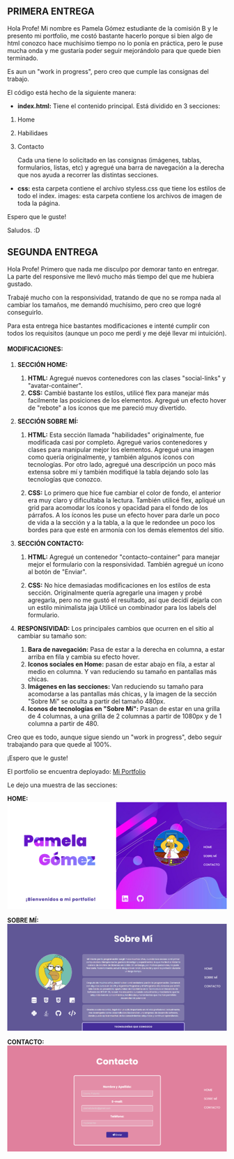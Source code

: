 ## PRIMERA ENTREGA

Hola Profe! Mi nombre es Pamela Gómez estudiante de la comisión B y le presento mi portfolio, me costó bastante hacerlo porque si bien algo de html conozco
hace muchísimo tiempo no lo ponía en práctica, pero le puse mucha onda y me gustaría poder seguir mejorándolo para que quede bien terminado.

Es aun un "work in progress", pero creo que cumple las consignas del trabajo.

El código está hecho de la siguiente manera:
- **index.html:** Tiene el contenido principal. Está dividido en 3 secciones: 
1. Home
2. Habilidaes
3. Contacto

    Cada una tiene lo solicitado en las consignas (imágenes, tablas, formularios, listas, etc) y agregué una barra de navegación a la derecha que nos ayuda a recorrer las distintas secciones.
- **css:** esta carpeta contiene el archivo styless.css que tiene los estilos de todo el index.
images: esta carpeta contiene los archivos de imagen de toda la página.

Espero que le guste!

Saludos. :D

## SEGUNDA ENTREGA

Hola Profe! Primero que nada me disculpo por demorar tanto en entregar.  La parte del responsive me llevó mucho más tiempo del que me hubiera gustado.

Trabajé mucho con la responsividad, tratando de que no se rompa nada al cambiar los tamaños, me demandó muchísimo, pero creo que logré conseguirlo. 

Para esta entrega hice bastantes modificaciones e intenté cumplir con todos los requisitos (aunque un poco me perdí y me dejé llevar mi intuición).

#### MODIFICACIONES:

1. **SECCIÓN HOME:** 
    1. **HTML:** Agregué nuevos contenedores con las clases "social-links" y "avatar-container".
    2. **CSS:** Cambié bastante los estilos, utilicé flex para manejar más facilmente las posiciones de los elementos.  Agregué un efecto hover de "rebote" a los íconos que me pareció muy divertido.

2. **SECCIÓN SOBRE MÍ:**

    1. **HTML:** Esta sección llamada "habilidades" originalmente, fue modificada casi por completo.  Agregué varios contenedores y clases para manipular mejor los elementos.  Agregué una imagen como quería originalmente, y también algunos íconos con tecnologías.  Por otro lado, agregué una descripción un poco más extensa sobre mí y también modifiqué la tabla dejando solo las tecnologías que conozco.

    2. **CSS:** Lo primero que hice fue cambiar el color de fondo, el anterior era muy claro y dificultaba la lectura. También utilicé flex, apliqué un grid para acomodar los íconos y opacidad para el fondo de los párrafos.  A los íconos les puse un efecto hover para darle un poco de vida a la sección y a la tabla, a la que le redondee un poco los bordes para que esté en armonía con los demás elementos del sitio.

3. **SECCIÓN CONTACTO:**

    1. **HTML:** Agregué un contenedor "contacto-container" para manejar mejor el formulario con la responsividad.  También agregué un ícono al botón de "Enviar".

    2. **CSS:** No hice demasiadas modificaciones en los estilos de esta sección.  Originalmente quería agregarle una imagen y probé agregarla, pero no me gustó el resultado, así que decidí dejarla con un estilo minimalista jaja  Utilicé un combinador para los labels del formulario.

4. **RESPONSIVIDAD:**  Los principales cambios que ocurren en el sitio al cambiar su tamaño son:

    1. **Bara de navegación:** Pasa de estar a la derecha en columna, a estar arriba en fila y cambia su efecto hover.
    2. **Iconos sociales en Home:** pasan de estar abajo en fila, a estar al medio en columna.  Y van reduciendo su tamaño en pantallas más chicas.
    3. **Imágenes en las secciones:** Van reduciendo su tamaño para acomodarse a las pantallas más chicas, y la imagen de la sección "Sobre Mí" se oculta a partir del tamaño 480px.
    4. **Iconos de tecnologías en "Sobre Mí":** Pasan de estar en una grilla de 4 columnas, a una grilla de 2 columnas a partir de 1080px y de 1 columna a partir de 480.

Creo que es todo, aunque sigue siendo un "work in progress", debo seguir trabajando para que quede al 100%.

¡Espero que le guste!

El portfolio se encuentra deployado: [Mi Portfolio](https://pamelag85.github.io/mi-portfolio/)

Le dejo una muestra de las secciones:

**HOME:**
<img src="assets/images/sample-home.png">


**SOBRE MÍ:**
<img src="assets/images/sample-sobre-mi.png">

**CONTACTO:**
<img src="assets/images/sample-contacto.png">